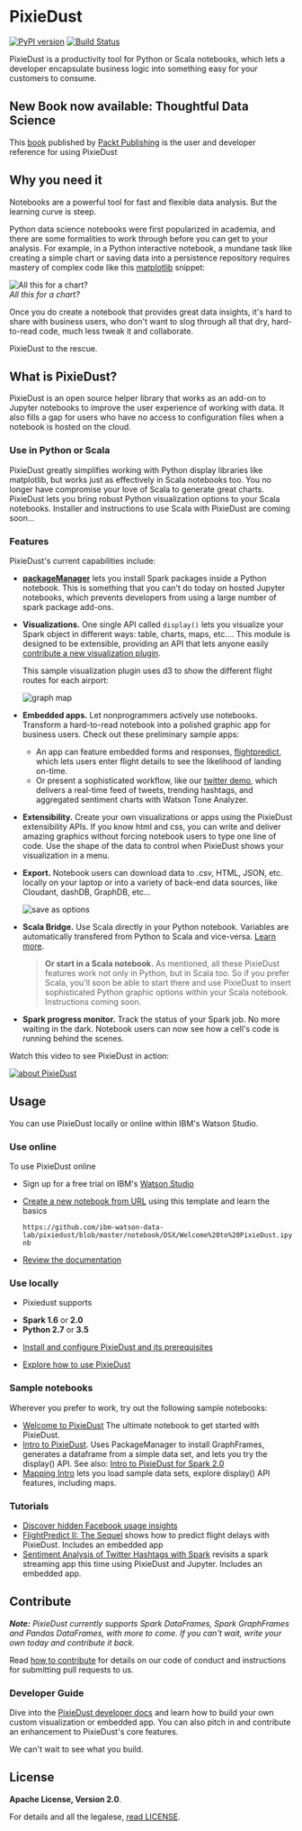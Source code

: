 # PixieDust

[![PyPI version](https://badge.fury.io/py/pixiedust.svg)](https://badge.fury.io/py/pixiedust)
[![Build Status](https://travis-ci.org/pixiedust/pixiedust.svg?branch=master)](https://travis-ci.org/pixiedust/pixiedust) 

PixieDust is a productivity tool for Python or Scala notebooks, which lets a developer encapsulate business logic into something easy for your customers to consume.

## New Book now available: Thoughtful Data Science
This [book](https://www.packtpub.com/big-data-and-business-intelligence/thoughtful-data-science) published by [Packt Publishing](https://www.packtpub.com) is the user and developer reference for using PixieDust

## Why you need it

Notebooks are a powerful tool for fast and flexible data analysis. But the learning curve is steep.

Python data science notebooks were first popularized in academia, and there are some formalities to work through before you can get to your analysis. For example, in a Python interactive notebook, a mundane task like creating a simple chart or saving data into a persistence repository requires mastery of complex code like this [matplotlib](http://matplotlib.org/) snippet:

![All this for a chart?](https://developer.ibm.com/wp-content/uploads/sites/85/2016/10/hairymatplotlib.png)<br>
*All this for a chart?*

Once you do create a notebook that provides great data insights, it&#39;s hard to share with business users, who don't want to slog through all that dry, hard-to-read code, much less tweak it and collaborate.

PixieDust to the rescue. 

## What is PixieDust?

PixieDust is an open source helper library that works as an add-on to Jupyter notebooks to improve the user experience of working with data. It also fills a gap for users who have no access to configuration files when a notebook is hosted on the cloud. 

### Use in Python or Scala

PixieDust greatly simplifies working with Python display libraries like matplotlib, but works just as effectively in Scala notebooks too. You no longer have compromise your love of Scala to generate great charts. PixieDust lets you bring robust Python visualization options to your Scala notebooks. Installer and instructions to use Scala with PixieDust are coming soon... 

### Features

PixieDust's current capabilities include:

- **[packageManager](https://ibm-watson-data-lab.github.io/pixiedust/packagemanager.html)** lets you install Spark packages inside a Python notebook. This is something that you can't do today on hosted Jupyter notebooks, which prevents developers from using a large number of spark package add-ons.

- **Visualizations.** One single API called `display()` lets you visualize your Spark object in different ways: table, charts, maps, etc.... This module is designed to be extensible, providing an API that lets anyone easily [contribute a new visualization plugin](https://ibm-watson-data-lab.github.io/pixiedust/writeviz.html). 
   
   This sample visualization plugin uses d3 to show the different flight routes for each airport:

   ![graph map](http://developer.ibm.com/clouddataservices/wp-content/uploads/sites/47/2016/07/pd_graphmap.png)
- **Embedded apps.** Let nonprogrammers actively use notebooks. Transform a hard-to-read notebook into a polished graphic app for business users. Check out these preliminary sample apps: 

   - An app can feature embedded forms and responses, [flightpredict](https://github.com/ibm-watson-data-lab/simple-data-pipe-connector-flightstats/tree/master/pixiedust_flightpredict), which lets users enter flight details to see the likelihood of landing on-time.
   - Or present a sophisticated workflow, like our [twitter demo](https://github.com/ibm-watson-data-lab/pixiedust_incubator/tree/master/twitterdemo), which delivers a real-time feed of tweets, trending hashtags, and aggregated sentiment charts with Watson Tone Analyzer. 

- **Extensibility.** Create your own visualizations or apps using the PixieDust extensibility APIs. If you know html and css, you can write and deliver amazing graphics without forcing notebook users to type one line of code. Use the shape of the data to control when PixieDust shows your visualization in a menu.

- **Export.** Notebook users can download data to .csv, HTML, JSON, etc. locally on your laptop or into a variety of back-end data sources, like Cloudant, dashDB, GraphDB, etc...

   ![save as options](http://developer.ibm.com/clouddataservices/wp-content/uploads/sites/47/2016/07/pd_download.png)
- **Scala Bridge.** Use Scala directly in your Python notebook. Variables are automatically transfered from Python to Scala and vice-versa.   [Learn more](https://ibm-watson-data-lab.github.io/pixiedust/scalabridge.html).

  > **Or start in a Scala notebook.** As mentioned, all these PixieDust features work not only in Python, but in Scala too. So if you prefer Scala, you'll soon be able to start there and use PixieDust to insert sophisticated Python graphic options within your Scala notebook. Instructions coming soon.

- **Spark progress monitor.** Track the status of your Spark job. No more waiting in the dark. Notebook users can now see how a cell's code is running behind the scenes.

Watch this video to see PixieDust in action: 

[![about PixieDust](https://img.youtube.com/vi/FoOHFlkCaXI/0.jpg)](https://www.youtube.com/watch?v=FoOHFlkCaXI) 


## Usage

You can use PixieDust locally or online within IBM's Watson Studio. 

### Use online

To use PixieDust online
* Sign up for a free trial on IBM's [Watson Studio](http://www.ibm.com/cloud/watson-studio)
* [Create a new notebook from URL](https://datascience.ibm.com/docs/content/analyze-data/creating-notebooks.html) using this template and learn the basics

  `https://github.com/ibm-watson-data-lab/pixiedust/blob/master/notebook/DSX/Welcome%20to%20PixieDust.ipynb` 
  
* [Review the documentation](https://ibm-watson-data-lab.github.io/pixiedust/use.html)  

### Use locally

* Pixiedust supports
 - **Spark 1.6** or **2.0** 
 - **Python 2.7** or **3.5** 

* [Install and configure PixieDust and its prerequisites](https://ibm-watson-data-lab.github.io/pixiedust/install.html) 

* [Explore how to use PixieDust](https://ibm-watson-data-lab.github.io/pixiedust/use.html)


### Sample notebooks
Wherever you prefer to work, try out the following sample notebooks:
 - [Welcome to PixieDust](https://github.com/ibm-watson-data-lab/pixiedust/blob/master/notebook/DSX/Welcome%20to%20PixieDust.ipynb) The ultimate notebook to get started with PixieDust.
 - [Intro to PixieDust](https://github.com/ibm-watson-data-lab/pixiedust/blob/master/notebook/Intro%20to%20PixieDust.ipynb).  Uses PackageManager to install GraphFrames, generates a dataframe from a simple data set, and lets you try the display() API. See also: [Intro to PixieDust for Spark 2.0](https://github.com/ibm-watson-data-lab/pixiedust/blob/master/notebook/Intro%20to%20PixieDust%20Spark%202.0.ipynb)
 - [Mapping Intro](https://github.com/ibm-watson-data-lab/pixiedust/blob/master/notebook/mapping_intro.ipynb) lets you load sample data sets, explore display() API features, including maps.

### Tutorials

 - [Discover hidden Facebook usage insights](https://developer.ibm.com/code/journey/discover-hidden-facebook-usage-insights/)
 - [FlightPredict II: The Sequel](https://medium.com/ibm-watson-data-lab/flightpredict-ii-the-sequel-fb613afd6e91) shows how to predict flight delays with PixieDust. Includes an embedded app
 - [Sentiment Analysis of Twitter Hashtags with Spark](https://medium.com/ibm-watson-data-lab/real-time-sentiment-analysis-of-twitter-hashtags-with-spark-7ee6ca5c1585#.gbqjjf3ef) revisits a spark streaming app this time using PixieDust and Jupyter. Includes an embedded app.

## Contribute

_**Note:** PixieDust currently supports Spark DataFrames, Spark GraphFrames and Pandas DataFrames, with more to come. If you can't wait, write your own today and contribute it back._

Read [how to contribute](https://ibm-watson-data-lab.github.io/pixiedust/contribute.html) for details on our code of conduct and instructions for submitting pull requests to us. 

### Developer Guide

Dive into the [PixieDust developer docs](https://ibm-watson-data-lab.github.io/pixiedust/) and learn how to build your own custom visualization or embedded app. You can also pitch in and contribute an enhancement to PixieDust's core features. 

We can't wait to see what you build.

## License

**Apache License, Version 2.0**. 

For details and all the legalese, [read LICENSE](https://github.com/ibm-watson-data-lab/pixiedust/blob/master/LICENSE).
